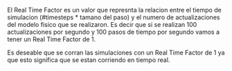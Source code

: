 El Real Time Factor es un valor que represnta la relacion entre el tiempo de simulacion (#timesteps * tamano del paso) y el numero de actualizaciones del modelo fisico que se realizaron. Es decir que si se realizan 100 actualizaciones por segundo y 100 pasos de tiempo por segundo vamos a tener un Real Time Factor de 1.

Es deseable que se corran las simulaciones con un Real Time Factor de 1 ya que esto significa que se estan corriendo en tiempo real.